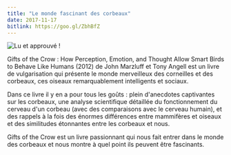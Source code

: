 ```yaml
---
title: "Le monde fascinant des corbeaux"
date: 2017-11-17
bitlink: https://goo.gl/ZbhBfZ
---
```


![Lu et approuvé !](/images/lu_et_approuve/Lu_et_approuv.png)

Gifts of the Crow : How Perception, Emotion, and Thought Allow Smart Birds to Behave Like Humans (2012) de John Marzluff et Tony Angell est un livre de vulgarisation qui présente le monde merveilleux des corneilles et des corbeaux, ces oiseaux remarquablement intelligents et sociaux.

Dans ce livre il y en a pour tous les goûts : plein d'anecdotes captivantes sur les corbeaux, une analyse scientifique détaillée du fonctionnement du cerveau d'un corbeau (avec des comparaisons avec le cerveau humain), et des rappels à la fois des énormes différences entre mammifères et oiseaux et des similitudes étonnantes entre les corbeaux et nous.

Gifts of the Crow est un livre passionnant qui nous fait entrer dans le monde des corbeaux et nous montre à quel point ils peuvent être fascinants.
